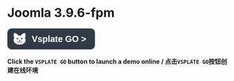 # Joomla 3.9.6-fpm

<a href="https://www.vsplate.com/?docker-compose=https://github.com/vsplate/dcenvs/joomla/3.9.6-fpm"><img alt="VSPLATE GO" src="https://raw.githubusercontent.com/vsplate/images/master/vsgo_btn.png" width="200px"></a>

**Click the `VSPLATE GO` button to launch a demo online / 点击`VSPLATE GO`按钮创建在线环境**